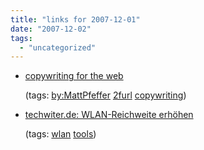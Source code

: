 ```yaml
---
title: "links for 2007-12-01"
date: "2007-12-02"
tags: 
  - "uncategorized"
---
```


- [copywriting for the web](http://www.provenanceunknown.com/edit/basics.html)
    
    (tags: [by:MattPfeffer](http://del.icio.us/heinzwittenbrink/by:MattPfeffer) [2furl](http://del.icio.us/heinzwittenbrink/2furl) [copywriting](http://del.icio.us/heinzwittenbrink/copywriting))
    
- [techwiter.de: WLAN-Reichweite erhöhen](http://www.techwriter.de/thema/wlan-rei.htm)
    
    (tags: [wlan](http://del.icio.us/heinzwittenbrink/wlan) [tools](http://del.icio.us/heinzwittenbrink/tools))
